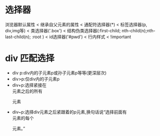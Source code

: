 # 选择器
浏览器默认属性 < 继承自父元素的属性 < 通配符选择器(*) 
  < 标签选择器(p, div,img等) < 类选择器('.box') 
  < 结构伪类选择器(:first-child; nth-child(n);nth-last-child(n); :root ) 
  < id选择器('#pwd') < 行内样式 < !important

# div 匹配选择

  - div p:div内的子元素p或孙子元素p等等(更深层次)
  - div>p:仅div内的子元素p
  - div+p:选择紧接在 <div> 元素之后的所有 <p> 元素
  - div~p:选择div元素之后紧跟着的p元素,换句话说“选择前面有 <div> 元素的每个 <p> 元素。”